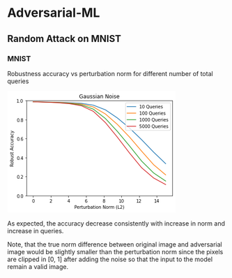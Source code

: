 # Adversarial-ML



## Random Attack on MNIST

### MNIST

Robustness accuracy vs perturbation norm for different number of total queries

![](Results/MNIST/Robustness_accuracy.png)

As expected, the accuracy decrease consistently with increase in norm and increase in queries.

Note, that the true norm difference between original image and adversarial image would be slightly smaller than the perturbation norm since the pixels are clipped in [0, 1] after adding the noise so that the input to the model remain a valid image. 